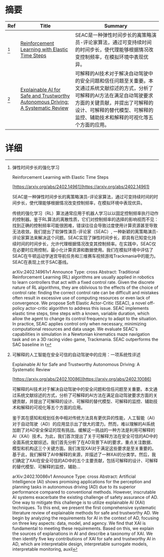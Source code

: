 # 摘要

| Ref | Title | Summary |
| --- | --- | --- |
| [^1] | [Reinforcement Learning with Elastic Time Steps](https://arxiv.org/abs/2402.14961) | SEAC是一种弹性时间步长的离策略演员-评论家算法，通过可变持续时间的时间步长，使代理能够根据情况改变控制频率，在模拟环境中表现优异。 |
| [^2] | [Explainable AI for Safe and Trustworthy Autonomous Driving: A Systematic Review](https://arxiv.org/abs/2402.10086) | 可解释的AI技术对于解决自动驾驶中的安全问题和信任问题至关重要。本文通过系统文献综述的方式，分析了可解释的AI方法在满足自动驾驶要求方面的关键贡献，并提出了可解释的设计、可解释的替代模型、可解释的监控、辅助技术和解释的可视化等五个方面的应用。 |

# 详细

[^1]: 弹性时间步长的强化学习

    Reinforcement Learning with Elastic Time Steps

    [https://arxiv.org/abs/2402.14961](https://arxiv.org/abs/2402.14961)

    SEAC是一种弹性时间步长的离策略演员-评论家算法，通过可变持续时间的时间步长，使代理能够根据情况改变控制频率，在模拟环境中表现优异。

    

    传统的强化学习（RL）算法通常应用于机器人学习以以固定控制频率执行动作的控制器。鉴于RL算法的离散性质，它们对控制频率的选择的影响视而不见：找到正确的控制频率可能很困难，错误往往会导致过度使用计算资源甚至导致无法收敛。我们提出了软弹性演员-评论家（SEAC）, 一种新颖的离策略演员-评论家算法来解决这个问题。SEAC实现了弹性时间步长，即具有已知变化持续时间的时间步长，允许代理根据情况改变其控制频率。在实践中，SEAC仅在必要时应用控制，最小化计算资源和数据使用。我们在模拟环境中评估了SEAC在牛顿运动学迷宫导航任务和三维赛车视频游戏Trackmania中的能力。SEAC在表现上优于SAC基线。

    arXiv:2402.14961v1 Announce Type: cross  Abstract: Traditional Reinforcement Learning (RL) algorithms are usually applied in robotics to learn controllers that act with a fixed control rate. Given the discrete nature of RL algorithms, they are oblivious to the effects of the choice of control rate: finding the correct control rate can be difficult and mistakes often result in excessive use of computing resources or even lack of convergence.   We propose Soft Elastic Actor-Critic (SEAC), a novel off-policy actor-critic algorithm to address this issue. SEAC implements elastic time steps, time steps with a known, variable duration, which allow the agent to change its control frequency to adapt to the situation. In practice, SEAC applies control only when necessary, minimizing computational resources and data usage.   We evaluate SEAC's capabilities in simulation in a Newtonian kinematics maze navigation task and on a 3D racing video game, Trackmania. SEAC outperforms the SAC baseline in t
    
[^2]: 可解释的人工智能在安全可信的自动驾驶中的应用：一项系统性评述

    Explainable AI for Safe and Trustworthy Autonomous Driving: A Systematic Review

    [https://arxiv.org/abs/2402.10086](https://arxiv.org/abs/2402.10086)

    可解释的AI技术对于解决自动驾驶中的安全问题和信任问题至关重要。本文通过系统文献综述的方式，分析了可解释的AI方法在满足自动驾驶要求方面的关键贡献，并提出了可解释的设计、可解释的替代模型、可解释的监控、辅助技术和解释的可视化等五个方面的应用。

    

    鉴于其在感知和规划任务中相对传统方法具有更优异的性能，人工智能（AI）对于自动驾驶（AD）的应用显示出了很大的潜力。然而，难以理解的AI系统加剧了对AD安全保证的现有挑战。缓解这一挑战的一种方法是利用可解释的AI（XAI）技术。为此，我们首次提出了关于可解释方法在安全可信的AD中的全面系统文献综述。我们首先分析了在AD背景下AI的要求，重点关注数据、模型和机构这三个关键方面。我们发现XAI对于满足这些要求是至关重要的。基于此，我们解释了AI中解释的来源，并描述了一种XAI的分类学。然后，我们确定了XAI在安全可信的AD中的五个主要贡献，包括可解释的设计、可解释的替代模型、可解释的监控，辅助...

    arXiv:2402.10086v1 Announce Type: cross  Abstract: Artificial Intelligence (AI) shows promising applications for the perception and planning tasks in autonomous driving (AD) due to its superior performance compared to conventional methods. However, inscrutable AI systems exacerbate the existing challenge of safety assurance of AD. One way to mitigate this challenge is to utilize explainable AI (XAI) techniques. To this end, we present the first comprehensive systematic literature review of explainable methods for safe and trustworthy AD. We begin by analyzing the requirements for AI in the context of AD, focusing on three key aspects: data, model, and agency. We find that XAI is fundamental to meeting these requirements. Based on this, we explain the sources of explanations in AI and describe a taxonomy of XAI. We then identify five key contributions of XAI for safe and trustworthy AI in AD, which are interpretable design, interpretable surrogate models, interpretable monitoring, auxil
    

